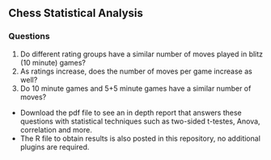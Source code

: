 ## Chess Statistical Analysis

### Questions
1. Do different rating groups have a similar number of moves played in blitz (10 minute) games? <br />
2. As ratings increase, does the number of moves per game increase as well? <br />
3. Do 10 minute games and 5+5 minute games have a similar number of moves? <br />

* Download the pdf file to see an in depth report that answers these questions with statistical techniques such as two-sided t-testes, Anova, correlation and more.
* The R file to obtain results is also posted in this repository, no additional plugins are required.

